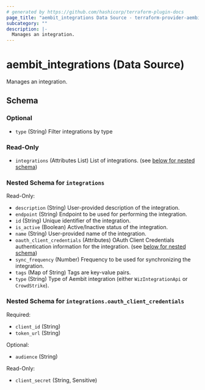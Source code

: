 ```yaml
---
# generated by https://github.com/hashicorp/terraform-plugin-docs
page_title: "aembit_integrations Data Source - terraform-provider-aembit"
subcategory: ""
description: |-
  Manages an integration.
---
```


# aembit_integrations (Data Source)

Manages an integration.



<!-- schema generated by tfplugindocs -->
## Schema

### Optional

- `type` (String) Filter integrations by type

### Read-Only

- `integrations` (Attributes List) List of integrations. (see [below for nested schema](#nestedatt--integrations))

<a id="nestedatt--integrations"></a>
### Nested Schema for `integrations`

Read-Only:

- `description` (String) User-provided description of the integration.
- `endpoint` (String) Endpoint to be used for performing the integration.
- `id` (String) Unique identifier of the integration.
- `is_active` (Boolean) Active/Inactive status of the integration.
- `name` (String) User-provided name of the integration.
- `oauth_client_credentials` (Attributes) OAuth Client Credentials authentication information for the integration. (see [below for nested schema](#nestedatt--integrations--oauth_client_credentials))
- `sync_frequency` (Number) Frequency to be used for synchronizing the integration.
- `tags` (Map of String) Tags are key-value pairs.
- `type` (String) Type of Aembit integration (either `WizIntegrationApi` or `CrowdStrike`).

<a id="nestedatt--integrations--oauth_client_credentials"></a>
### Nested Schema for `integrations.oauth_client_credentials`

Required:

- `client_id` (String)
- `token_url` (String)

Optional:

- `audience` (String)

Read-Only:

- `client_secret` (String, Sensitive)
